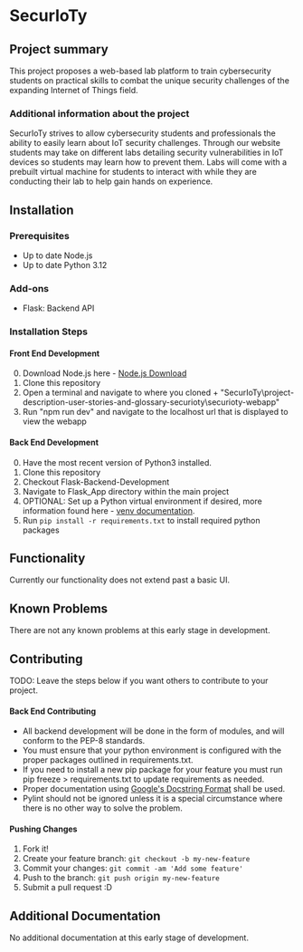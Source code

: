# SecurIoTy

## Project summary

This project proposes a web-based lab platform to train cybersecurity students on practical skills to combat the unique security challenges of the expanding Internet of Things field.

### Additional information about the project

SecurIoTy strives to allow cybersecurity students and professionals the ability to easily learn about IoT security challenges. Through our website students may take on different labs detailing security vulnerabilities in IoT devices so students may learn how to prevent them. Labs will come with a prebuilt virtual machine for students to interact with while they are conducting their lab to help gain hands on experience.

## Installation

### Prerequisites

- Up to date Node.js
- Up to date Python 3.12

### Add-ons

- Flask: Backend API

### Installation Steps

#### Front End Development
0. Download Node.js here - [Node.js Download](https://nodejs.org/en/download)
1. Clone this repository
2. Open a terminal and navigate to where you cloned + "SecurIoTy\project-description-user-stories-and-glossary-securioty\securioty-webapp"
3. Run "npm run dev" and navigate to the localhost url that is displayed to view the webapp

#### Back End Development
0. Have the most recent version of Python3 installed.
1. Clone this repository
2. Checkout Flask-Backend-Development
3. Navigate to Flask_App directory within the main project
4. OPTIONAL: Set up a Python virtual environment if desired, more information found here - [venv documentation](https://docs.python.org/3/library/venv.html).
5. Run `pip install -r requirements.txt` to install required python packages

## Functionality

Currently our functionality does not extend past a basic UI.


## Known Problems

There are not any known problems at this early stage in development.


## Contributing

TODO: Leave the steps below if you want others to contribute to your project.
#### Back End Contributing
- All backend development will be done in the form of modules, and will conform to the PEP-8 standards. 
- You must ensure that your python environment is configured with the proper packages outlined in requirements.txt. 
- If you need to install a new pip package for your feature you must run pip freeze > requirements.txt to update requirements as needed. 
- Proper documentation using [Google's Docstring Format](https://google.github.io/styleguide/pyguide.html) shall be used.
- Pylint should not be ignored unless it is a special circumstance where there is no other way to solve the problem.

#### Pushing Changes
1. Fork it!
2. Create your feature branch: `git checkout -b my-new-feature`
3. Commit your changes: `git commit -am 'Add some feature'`
4. Push to the branch: `git push origin my-new-feature`
5. Submit a pull request :D

## Additional Documentation

No additional documentation at this early stage of development.
